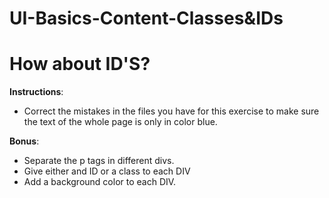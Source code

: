 # UI-Basics-Content-Classes&IDs

# How about ID'S?

**Instructions**:

-   Correct the mistakes in the files you have for this exercise to make sure the text of the whole page is only in color blue.

**Bonus**:

-   Separate the p tags in different divs.
-   Give either and ID or a class to each DIV
-   Add a background color to each DIV.
